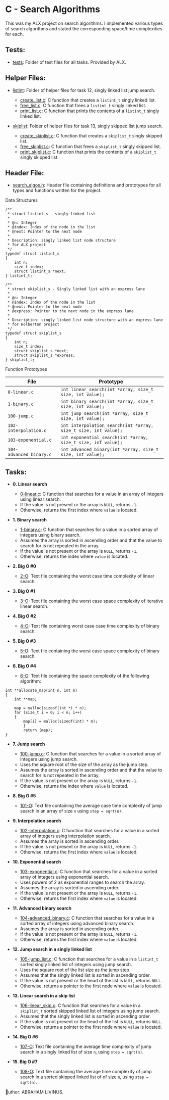 # C - Search Algorithms

This was my ALX project on search algorithms. I implemented
various types of search algorithms and stated the corresponding space/time
complexities for each.

## Tests:

- [tests](./tests): Folder of test files for all tasks. Provided by ALX.

## Helper Files:

- [listint](./listint): Folder of helper files for task 12, singly linked list
  jump search.

  - [create_list.c](./listint/create_list.c): C function that creates a `listint_t`
    singly linked list.
  - [free_list.c](./listint/free_list.c): C function that frees a `listint_t`
    singly linked list.
  - [print_list.c](./listint/print_list.c): C function that prints the contents
    of a `listint_t` singly linked list.

- [skiplist](./skiplist): Folder of helper files for task 13, singly skipped list
  jump search.
  - [create_skiplist.c](./skiplist/create_skiplist.c): C function that creates
    a `skiplist_t` singly skipped list.
  - [free_skiplist.c](./skiplist/free_skiplist.c): C function that frees a
    `skiplist_t` singly skipped list.
  - [print_skiplist.c](./skiplist/print_skiplist.c): C function that prints the
    contents of a `skiplist_t` singly skipped list.

## Header File:

- [search_algos.h](./search_algos.h): Header file containing definitions and
  prototypes for all types and functions written for the project.

Data Structures

```
/**
 * struct listint_s - singly linked list
 *
 * @n: Integer
 * @index: Index of the node in the list
 * @next: Pointer to the next node
 *
 * Description: singly linked list node structure
 * for ALX project
 */
typedef struct listint_s
{
    int n;
    size_t index;
    struct listint_s *next;
} listint_t;

/**
 * struct skiplist_s - Singly linked list with an express lane
 *
 * @n: Integer
 * @index: Index of the node in the list
 * @next: Pointer to the next node
 * @express: Pointer to the next node in the express lane
 *
 * Description: singly linked list node structure with an express lane
 * for Holberton project
 */
typedef struct skiplist_s
{
    int n;
    size_t index;
    struct skiplist_s *next;
    struct skiplist_s *express;
} skiplist_t;
```

Function Prototypes

| File                    | Prototype                                                       |
| ----------------------- | --------------------------------------------------------------- |
| `0-linear.c`            | `int linear_search(int *array, size_t size, int value);`        |
| `1-binary.c`            | `int binary_search(int *array, size_t size, int value);`        |
| `100-jump.c`            | `int jump_search(int *array, size_t size, int value);`          |
| `102-interpolation.c`   | `int interpolation_search(int *array, size_t size, int value);` |
| `103-exponential.c`     | `int exponential_search(int *array, size_t size, int value);`   |
| `104-advanced_binary.c` | `int advanced_binary(int *array, size_t size, int value);`      |

## Tasks:

- **0. Linear search**

  - [0-linear.c](./0-linear.c): C function that searches for a value in an array
    of integers using linear search.
  - If the value is not present or the array is `NULL`, returns `-1`.
  - Otherwise, returns the first index where `value` is located.

- **1. Binary search**

  - [1-binary.c](./1-binary.c): C function that searches for a value in a sorted
    array of integers using binary search.
  - Assumes the array is sorted in ascending order and that the value to search
    for is not repeated in the array.
  - If the value is not present or the array is `NULL`, returns `-1`.
  - Otherwise, returns the index where `value` is located.

- **2. Big O #0**

  - [2-O](./2-O): Text file containing the worst case time complexity of linear
    search.

- **3. Big O #1**

  - [3-O](./3-O): Text file containing the worst case space complexity of
    iterative linear search.

- **4. Big O #2**

  - [4-O](./4-O): Text file containing worst case case time complexity
    of binary search.

- **5. Big O #3**

  - [5-O](./5-O): Text file containing the worst case space complexity
    of binary search.

- **6. Big O #4**
  - [6-O](./6-O): Text file containing the space complexity of the following algorithm:

```
int **allocate_map(int n, int m)
{
    int **map;

    map = malloc(sizeof(int *) * n);
    for (size_t i = 0; i < n; i++)
    {
        map[i] = malloc(sizeof(int) * m);
		}
		return (map);
}
```

- **7. Jump search**

  - [100-jump.c](./100-jump.c): C function that searches for a value in a
    sorted array of integers using jump search.
  - Uses the square root of the size of the array as the jump step.
  - Assumes the array is sorted in ascending order and that the value to search
    for is not repeated in the array.
  - If the value is not present or the array is `NULL`, returns `-1`.
  - Otherwise, returns the index where `value` is located.

- **8. Big O #5**

  - [101-O](./101-O): Text file containing the average case time complexity of
    jump search in an array of size `n` using `step = sqrt(n)`.

- **9. Interpolation search**

  - [102-interpolation.c](./102-interpolation.c): C function that searches for
    a value in a sorted array of integers using interpolation search.
  - Assumes the array is sorted in ascending order.
  - If the value is not present or the array is `NULL`, returns `-1`.
  - Otherwise, returns the first index where `value` is located.

- **10. Exponential search**

  - [103-exponential.c](./103-exponential.c): C function that searches for a
    value in a sorted array of integers using exponential search.
  - Uses powers of 2 as exponential ranges to search the array.
  - Assumes the array is sorted in ascending order.
  - If the value is not present or the array is `NULL`, returns `-1`.
  - Otherwise, returns the first index where `value` is located.

- **11. Advanced binary search**

  - [104-advanced_binary.c](./104-advanced_binary.c): C function that searches
    for a value in a sorted array of integers using advanced binary search.
  - Assumes the array is sorted in ascending order.
  - If the value is not present or the array is `NULL`, returns `-1`.
  - Otherwise, returns the first index where `value` is located.

- **12. Jump search in a singly linked list**

  - [105-jump_list.c](./105-jump_list.c): C function that searches for a value
    in a `listint_t` sorted singly linked list of integers using jump search.
  - Uses the square root of the list size as the jump step.
  - Assumes that the singly linked list is sorted in ascending order.
  - If the value is not present or the head of the list is `NULL`, returns `NULL`.
  - Otherwise, returns a pointer to the first node where `value` is located.

- **13. Linear search in a skip list**

  - [106-linear_skip.c](./106-linear_skip.c): C function that searches for a value
    in a `skiplist_t` sorted skipped linked list of integers using jump search.
  - Assumes that the singly linked list is sorted in ascending order.
  - If the value is not present or the head of the list is `NULL`, returns `NULL`.
  - Otherwise, returns a pointer to the first node where `value` is located.

- **14. Big O #6**

  - [107-O](./107-O): Text file containing the average time complexity of jump
    search in a singly linked list of size `n`, using `step = sqrt(n)`.

- **15. Big O #7**
  - [108-O](./108-O): Text file containing the average time complexity of jump
    search in a sorted skipped linked list of of size `n`, using `step = sqrt(n)`.

uthor: ABRAHAM LIVINUS.
